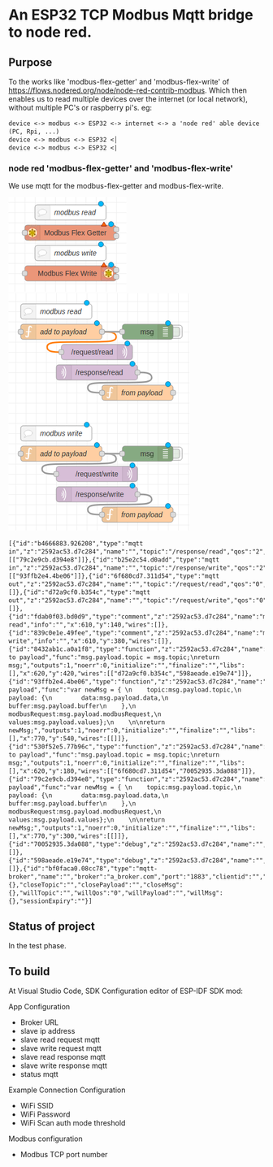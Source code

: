 # An ESP32 TCP Modbus Mqtt bridge to node red.

## Purpose
To the works like 'modbus-flex-getter' and 'modbus-flex-write' of https://flows.nodered.org/node/node-red-contrib-modbus.
Which then enables us to read multiple devices over the internet (or local network), without multiple PC's or raspberry pi's.
eg:
```
device <-> modbus <-> ESP32 <-> internet <-> a 'node red' able device (PC, Rpi, ...)
device <-> modbus <-> ESP32 <│
device <-> modbus <-> ESP32 <|
```
### node red 'modbus-flex-getter' and 'modbus-flex-write'
We use mqtt for the modbus-flex-getter and modbus-flex-write.

![Node-red modbus-flex-getter and modbus-flex-write Screenshot](/Node-red/node-red-contrib-modbus.png)
![Node-red modbus-flex-getter and modbus-flex-write Screenshot](/Node-red/Screenshot.png)
```
[{"id":"b4666883.926208","type":"mqtt in","z":"2592ac53.d7c284","name":"","topic":"/response/read","qos":"2","datatype":"json","broker":"bf0faca0.08cc78","nl":false,"rap":true,"rh":0,"x":690,"y":260,"wires":[["79c2e9cb.d394e8"]]},{"id":"b25e2c54.d0add","type":"mqtt in","z":"2592ac53.d7c284","name":"","topic":"/response/write","qos":"2","datatype":"json","broker":"bf0faca0.08cc78","nl":false,"rap":true,"rh":0,"x":690,"y":500,"wires":[["93ffb2e4.4be06"]]},{"id":"6f680cd7.311d54","type":"mqtt out","z":"2592ac53.d7c284","name":"","topic":"/request/read","qos":"0","retain":"","respTopic":"","contentType":"","userProps":"","correl":"","expiry":"","broker":"bf0faca0.08cc78","x":690,"y":220,"wires":[]},{"id":"d72a9cf0.b354c","type":"mqtt out","z":"2592ac53.d7c284","name":"","topic":"/request/write","qos":"0","retain":"","respTopic":"","contentType":"","userProps":"","correl":"","expiry":"","broker":"bf0faca0.08cc78","x":690,"y":460,"wires":[]},{"id":"fdab0f03.bd0d9","type":"comment","z":"2592ac53.d7c284","name":"modbus read","info":"","x":610,"y":140,"wires":[]},{"id":"839c0e1e.49fee","type":"comment","z":"2592ac53.d7c284","name":"modbus write","info":"","x":610,"y":380,"wires":[]},{"id":"8432ab1c.a0a1f8","type":"function","z":"2592ac53.d7c284","name":"add to payload","func":"msg.payload.topic = msg.topic;\nreturn msg;","outputs":1,"noerr":0,"initialize":"","finalize":"","libs":[],"x":620,"y":420,"wires":[["d72a9cf0.b354c","598aeade.e19e74"]]},{"id":"93ffb2e4.4be06","type":"function","z":"2592ac53.d7c284","name":"from payload","func":"var newMsg = { \n    topic:msg.payload.topic,\n    payload: {\n        data:msg.payload.data,\n        buffer:msg.payload.buffer\n    },\n    modbusRequest:msg.payload.modbusRequest,\n    values:msg.payload.values};\n    \n\nreturn newMsg;","outputs":1,"noerr":0,"initialize":"","finalize":"","libs":[],"x":770,"y":540,"wires":[[]]},{"id":"530f52e5.77b96c","type":"function","z":"2592ac53.d7c284","name":"add to payload","func":"msg.payload.topic = msg.topic;\nreturn msg;","outputs":1,"noerr":0,"initialize":"","finalize":"","libs":[],"x":620,"y":180,"wires":[["6f680cd7.311d54","70052935.3da088"]]},{"id":"79c2e9cb.d394e8","type":"function","z":"2592ac53.d7c284","name":"from payload","func":"var newMsg = { \n    topic:msg.payload.topic,\n    payload: {\n        data:msg.payload.data,\n        buffer:msg.payload.buffer\n    },\n    modbusRequest:msg.payload.modbusRequest,\n    values:msg.payload.values};\n    \n\nreturn newMsg;","outputs":1,"noerr":0,"initialize":"","finalize":"","libs":[],"x":770,"y":300,"wires":[[]]},{"id":"70052935.3da088","type":"debug","z":"2592ac53.d7c284","name":"","active":false,"tosidebar":true,"console":false,"tostatus":false,"complete":"true","targetType":"full","statusVal":"","statusType":"auto","x":790,"y":180,"wires":[]},{"id":"598aeade.e19e74","type":"debug","z":"2592ac53.d7c284","name":"","active":false,"tosidebar":true,"console":false,"tostatus":false,"complete":"true","targetType":"full","statusVal":"","statusType":"auto","x":790,"y":420,"wires":[]},{"id":"bf0faca0.08cc78","type":"mqtt-broker","name":"","broker":"a_broker.com","port":"1883","clientid":"","usetls":false,"protocolVersion":"4","keepalive":"60","cleansession":true,"birthTopic":"","birthQos":"0","birthRetain":"true","birthPayload":"","birthMsg":{},"closeTopic":"","closePayload":"","closeMsg":{},"willTopic":"","willQos":"0","willPayload":"","willMsg":{},"sessionExpiry":""}]
```
## Status of project
In the test phase.

## To build
At Visual Studio Code, SDK Configuration editor of ESP-IDF SDK mod:

App Configuration
- Broker URL
- slave ip address
- slave read request mqtt
- slave write request mqtt
- slave read response mqtt
- slave write response mqtt
- status mqtt

Example Connection Configuration
- WiFi SSID
- WiFi Password
- WiFi Scan auth mode threshold

Modbus configuration
- Modbus TCP port number
